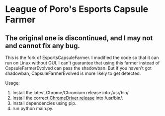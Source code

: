 # League of Poro's Esports Capsule Farmer
## The original one is discontinued, and I may not and cannot fix any bug.
This is the fork of EsportsCapsuleFarmer. I modified the code so that it can run on Linux without GUI. 
I can't guarantee that using this farmer instead of CapsuleFarmerEvolved can pass the shadowban. But if you haven't got shadowban, CapsuleFarmerEvolved is more likely to get detected.

Usage:
1. Install the latest Chrome/Chromium release into /usr/bin/.
2. Install the correct [ChromeDriver release](https://chromedriver.chromium.org/downloads) into /usr/bin/.
3. Install dependencies using pip.
4. run python main.py.
